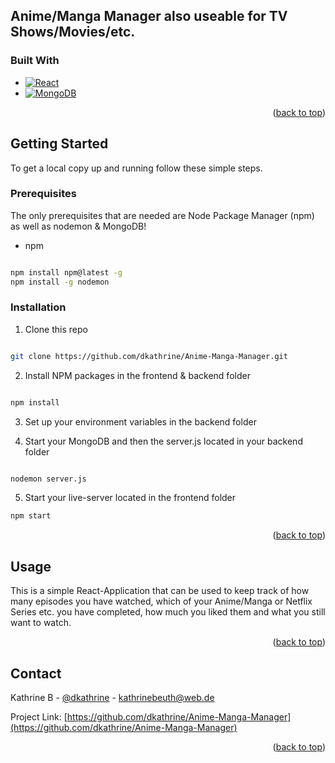 <!-- ABOUT THE PROJECT -->
<a name="readme-top"></a>
## Anime/Manga Manager also useable for TV Shows/Movies/etc.



### Built With

* [![React][React.js]][React-url]
* [![MongoDB]][Mongo-url]

<p align="right">(<a href="#readme-top">back to top</a>)</p>

  

<!-- GETTING STARTED -->

## Getting Started

To get a local copy up and running follow these simple steps.


### Prerequisites

The only prerequisites that are needed are Node Package Manager (npm) as well as nodemon & MongoDB!

* npm

```sh

npm install npm@latest -g
npm install -g nodemon

```
  

### Installation


1. Clone this repo

```sh

git clone https://github.com/dkathrine/Anime-Manga-Manager.git

```

2. Install NPM packages in the frontend & backend folder

```sh

npm install

```

3. Set up your environment variables in the backend folder

4. Start your MongoDB and then the server.js located in your backend folder

```sh

nodemon server.js

```
5. Start your live-server located in the frontend folder
```sh
npm start
```
  

<p align="right">(<a href="#readme-top">back to top</a>)</p>

  
  
  

<!-- USAGE EXAMPLES -->

## Usage

  This is a simple React-Application that can be used to keep track of how many episodes you have watched, which of your Anime/Manga or Netflix Series etc. you have completed, how much you liked them and what you still want to watch.
  

<p align="right">(<a href="#readme-top">back to top</a>)</p>

  
  
  

<!-- CONTACT -->

## Contact

  

Kathrine B - [@dkathrine](https://github.com/dkathrine) - kathrinebeuth@web.de

Project Link: [https://github.com/dkathrine/Anime-Manga-Manager](https://github.com/dkathrine/Anime-Manga-Manager)

  

<p align="right">(<a href="#readme-top">back to top</a>)</p>

<!-- MARKDOWN LINKS & IMAGES -->

<!-- https://www.markdownguide.org/basic-syntax/#reference-style-links -->

[React.js]: https://img.shields.io/badge/React-20232A?style=for-the-badge&logo=react&logoColor=61DAFB
[MongoDB]: https://img.shields.io/badge/MongoDB-4EA94B?style=for-the-badge&logo=mongodb&logoColor=white
[Mongo-url]:https://www.mongodb.com/
[React-url]: https://reactjs.org/